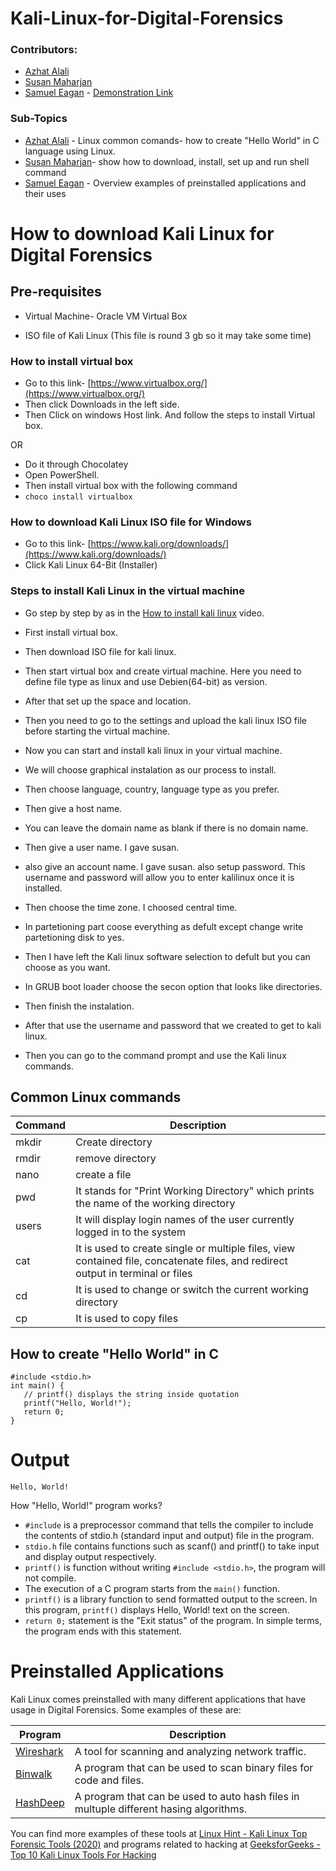 # Kali-Linux-for-Digital-Forensics


### Contributors: 
- [Azhat Alali](https://github.com/AzharAlali)
- [Susan Maharjan](https://github.com/susanmaharjan)
- [Samuel Eagan](https://github.com/samueleagan) - [Demonstration Link](https://youtu.be/8NvbWOsYIos)

### Sub-Topics
- [Azhat Alali](https://github.com/AzharAlali) - Linux common comands- how to create "Hello World" in C language using Linux.  
- [Susan Maharjan](https://github.com/susanmaharjan)- show how to download, install, set up and run shell command
- [Samuel Eagan](https://github.com/samueleagan) - Overview examples of preinstalled applications and their uses


# How to download Kali Linux for Digital Forensics

## Pre-requisites

- Virtual Machine- Oracle VM Virtual Box  

- ISO file of Kali Linux (This file is round 3 gb so it may take some time)

### How to install virtual box

- Go to this link- [https://www.virtualbox.org/](https://www.virtualbox.org/)
- Then click Downloads in the left side.
- Then Click on windows Host link. And follow the steps to install Virtual box.

OR

- Do it through Chocolatey
- Open PowerShell.
- Then install virtual box with the following command
- ```choco install virtualbox```

### How to download Kali Linux ISO file for Windows

- Go to this link- [https://www.kali.org/downloads/](https://www.kali.org/downloads/)
- Click Kali Linux 64-Bit (Installer)

### Steps to install Kali Linux in the virtual machine
- Go step by step by as in the [How to install kali linux](https://app.vidgrid.com/view/FogyTSu14dhS) video.

- First install virtual box.
- Then download ISO file for kali linux.
- Then start virtual box and create virtual machine. Here you need to define file type as linux and use Debien(64-bit) as version.
- After that set up the space and location.
- Then you need to go to the settings and upload the kali linux ISO file before starting the virtual machine.
- Now you can start and install kali linux in your virtual machine.
- We will choose graphical instalation as our process to install.
- Then choose language, country, language type as you prefer.
- Then give a host name.
- You  can leave the domain name as blank if there is no domain name.
- Then give a user name. I gave susan.
- also give an account name. I gave susan. also setup password. This username and password will allow you to enter kalilinux once it is installed. 
- Then choose the time zone. I choosed central time.
- In partetioning part coose everything as defult except change write partetioning disk to yes.
- Then I have left the Kali linux software selection to defult but you can choose as you want.
- In GRUB boot loader choose the secon option that looks like directories.
- Then finish the instalation.
- After that use the username and password that we created to get to kali linux.
- Then you can go to the command prompt and use the Kali linux commands.



## Common Linux commands 

| Command | Description |
| --- | --- |
| mkdir | Create directory |
| rmdir  | remove directory  | 
| nano | create a file | 
| pwd	| It stands for "Print Working Directory" which prints the name of the working directory |
| users	| It will display login names of the user currently logged in to the system |
|  cat	| It is used to create single or multiple files, view contained file, concatenate files, and redirect output in terminal or files | 
| cd	| It is used to change or switch the current working directory | 
| cp	| It is used to copy files |


## How to create "Hello World" in C 

```
#include <stdio.h>
int main() {
   // printf() displays the string inside quotation
   printf("Hello, World!");
   return 0;
}
```
# Output 
``` 
Hello, World!
```

How "Hello, World!" program works?
- `#include` is a preprocessor command that tells the compiler to include the contents of stdio.h (standard input and output) file in the program.
- `stdio.h`  file contains functions such as scanf() and printf() to take input and display output respectively.
- `printf()` is function without writing `#include <stdio.h>`, the program will not compile.
- The execution of a C program starts from the `main()` function.
- `printf()` is a library function to send formatted output to the screen. In this program, `printf()` displays Hello, World! text on the screen.
- `return 0;`  statement is the "Exit status" of the program. In simple terms, the program ends with this statement.

# Preinstalled Applications

Kali Linux comes preinstalled with many different applications that have usage in Digital Forensics. Some examples of these are:

| Program | Description |
| --- | --- |
| [Wireshark](https://www.wireshark.org/) | A tool for scanning and analyzing network traffic. |
| [Binwalk](https://tools.kali.org/forensics/binwalk) | A program that can be used to scan binary files for code and files. |
| [HashDeep](http://md5deep.sourceforge.net/) | A program that can be used to auto hash files in multuple different hasing algorithms. |

You can find more examples of these tools at [Linux Hint - Kali Linux Top Forensic Tools (2020)](https://linuxhint.com/kali_linux_top_forensic_tools/) and programs related to hacking at [GeeksforGeeks - Top 10 Kali Linux Tools For Hacking](https://www.geeksforgeeks.org/top-10-kali-linux-tools-for-hacking/)

